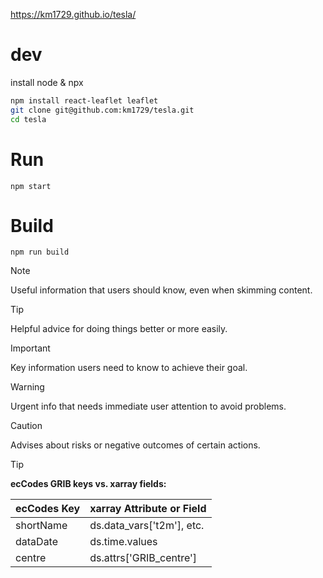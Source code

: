 https://km1729.github.io/tesla/


# dev
install node & npx
```bash
npm install react-leaflet leaflet
git clone git@github.com:km1729/tesla.git
cd tesla
```

# Run
`npm start`

# Build
`npm run build`


> [!NOTE]
> Useful information that users should know, even when skimming content.

> [!TIP]
> Helpful advice for doing things better or more easily.

> [!IMPORTANT]
> Key information users need to know to achieve their goal.

> [!WARNING]
> Urgent info that needs immediate user attention to avoid problems.

> [!CAUTION]
> Advises about risks or negative outcomes of certain actions.


> [!TIP]
> **ecCodes GRIB keys vs. xarray fields:**

| ecCodes Key    | xarray Attribute or Field        |
|----------------|----------------------------------|
| shortName      | ds.data_vars['t2m'], etc.        |
| dataDate       | ds.time.values                   |
| centre         | ds.attrs['GRIB_centre']          |
